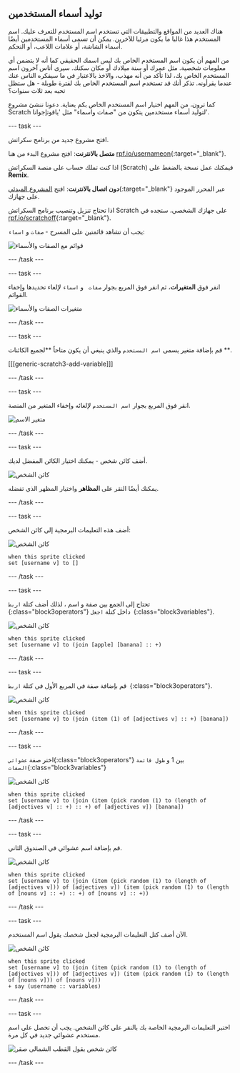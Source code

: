 ## توليد أسماء المستخدمين

هناك العديد من المواقع والتطبيقات التي تستخدم اسم المستخدم للتعرف عليك. اسم المستخدم هذا غالبا ما يكون مرئيا للآخرين. يمكن أن تسمى أسماء المستخدمين أيضًا أسماء الشاشة، أو علامات اللاعب، أو التحكم.

من المهم أن يكون اسم المستخدم الخاص بك ليس اسمك الحقيقي كما أنه لا يتضمن أي معلومات شخصية. مثل عمرك أو سنة ميلادك أو مكان سكنك. سيرى أناس آخرون اسم المستخدم الخاص بك، لذا تأكد من أنه مهذب، والاخذ بالاعتبار في ما سيفكره الناس عنك عندما يقرأونه. تذكر أنك قد تستخدم اسم المستخدم الخاص بك لفترة طويلة - هل ستظل تحبه بعد ثلاث سنوات؟

كما ترون، من المهم اختيار اسم المستخدم الخاص بكم بعناية. دعونا ننشئ مشروع Scratch لتوليد أسماء مستخدمين يتكون من "صفات واسماء" مثل 'ياقوتإجوانا'.

\--- task \---

افتح مشروع جديد من برنامج سكراتش.

**متصل بالانترنت**: افتح مشروع البدء من هنا [rpf.io/usernameon](http://rpf.io/usernameon){:target="_blank"}.

اذا كنت تملك حساب على منصة السكراتش (Scratch) فيمكنك عمل نسخة بالضغط على **Remix**.

**دون اتصال بالانترنت**: افتح [المشروع المبدئي](http://rpf.io/p/en/username-generator-go){:target="_blank"} عبر المحرر الموجود على جهازك.

اذا تحتاج تنزيل وتنصيب برنامج السكراتش Scratch على جهازك الشخصي، ستجده في [rpf.io/scratchoff](http://rpf.io/scratchoff){:target="_blank"}.

يجب أن تشاهد قائمتين على المسرح - ` صفات ` و `اسماء`:

![قوائم مع الصفات والأسماء](images/usernames-lists.png)

\--- /task \---

\--- task \---

انقر فوق **المتغيرات**، ثم انقر فوق المربع بجوار `صفات ` و `اسماء` لإلغاء تحديدها وإخفاء القوائم.

![متغيرات الصفات والأسماء](images/usernames-hide.png)

\--- /task \---

\--- task \---

قم بإضافة متغير يسمى `اسم المستخدم` والذي ينبغي أن يكون متاحاً **لجميع الكائنات **.

[[[generic-scratch3-add-variable]]]

\--- /task \---

\--- task \---

انقر فوق المربع بجوار `اسم المستخدم` لإلغائه وإخفاء المتغير من المنصة.

![متغير الاسم](images/usernames-hide-variable.png)

\--- /task \---

\--- task \---

أضف كائن شخص - يمكنك اختيار الكائن المفضل لديك.

![كائن الشخص](images/usernames-person.png)

يمكنك أيضًا النقر على **المظاهر** واختيار المظهر الذي تفضله.

\--- /task \---

\--- task \---

أضف هذه التعليمات البرمجية إلى كائن الشخص:

![كائن الشخص](images/person-sprite.png)

```blocks3
when this sprite clicked
set [username v] to []
```

\--- /task \---

\--- task \---

تحتاج إلى الجمع بين صفة و اسم ، لذلك أضف كتلة `اربط `{:class="block3operators"} داخل كتلة `اجعل `{:class="block3variables"}.

![كائن الشخص](images/person-sprite.png)

```blocks3
when this sprite clicked
set [username v] to (join [apple] [banana] :: +)
```

\--- /task \---

\--- task \---

قم بإضافة صفة في المربع الأول في كتلة `اربط `{:class="block3operators"}.

![كائن الشخص](images/person-sprite.png)

```blocks3
when this sprite clicked
set [username v] to (join (item (1) of [adjectives v] :: +) [banana])
```

\--- /task \---

\--- task \---

اختر صفة `عشوائي`{:class="block3operators"} بين 1 و `طول قائمة الصفات`{:class="block3variables"}

![كائن الشخص](images/person-sprite.png)

```blocks3
when this sprite clicked
set [username v] to (join (item (pick random (1) to (length of [adjectives v] :: +) :: +) of [adjectives v]) [banana])
```

\--- /task \---

\--- task \---

قم بإضافة اسم عشوائي في الصندوق الثاني.

![كائن الشخص](images/person-sprite.png)

```blocks3
when this sprite clicked
set [username v] to (join (item (pick random (1) to (length of [adjectives v])) of [adjectives v]) (item (pick random (1) to (length of [nouns v] :: +) :: +) of [nouns v] :: +))
```

\--- /task \---

\--- task \---

الآن أضف كتل التعليمات البرمجية لجعل شخصك يقول اسم المستخدم.

![كائن الشخص](images/person-sprite.png)

```blocks3
when this sprite clicked
set [username v] to (join (item (pick random (1) to (length of [adjectives v])) of [adjectives v]) (item (pick random (1) to (length of [nouns v])) of [nouns v]))
+ say (username :: variables)
```

\--- /task \---

\--- task \---

اختبر التعليمات البرمجية الخاصة بك بالنقر على كائن الشخص. يجب أن تحصل على اسم مستخدم عشوائي جديد في كل مرة.

![كائن شخص يقول القطب الشمالي صقر](images/usernames-click.png)

\--- /task \---